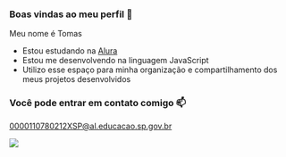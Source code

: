 ### Boas vindas ao meu perfil 💙

Meu nome é Tomas
- Estou estudando na [Alura](https://www.alura.com.br)
- Estou me desenvolvendo na linguagem JavaScript
- Utilizo esse espaço para minha organização e compartilhamento dos meus projetos desenvolvidos

### Você pode entrar em contato comigo 📫

0000110780212XSP@al.educacao.sp.gov.br


![](https://media1.tenor.com/m/LMz_TrIOxV8AAAAd/mr-bean-mrbean.gif)
